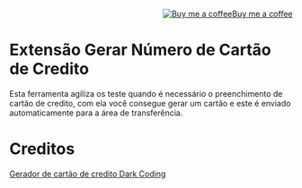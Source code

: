 <p align="right"><a target="_blank" href="https://ko-fi.com/wictorchaves"><img src="https://www.buymeacoffee.com/assets/img/BMC-btn-logo.svg" alt="Buy me a coffee">Buy me a coffee</a></p>

# Extensão Gerar Número de Cartão de Credito

Esta ferramenta agiliza os teste quando é necessário o preenchimento de cartão de credito, com ela você consegue gerar um cartão e este é enviado automaticamente para a área de transferência.

# Creditos

[Gerador de cartão de credito Dark Coding](https://github.com/grahamking/darkcoding-credit-card)